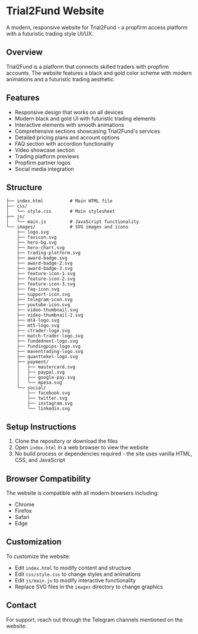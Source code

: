 # Trial2Fund Website

A modern, responsive website for Trial2Fund - a propfirm access platform with a futuristic trading style UI/UX.

## Overview

Trial2Fund is a platform that connects skilled traders with propfirm accounts. The website features a black and gold color scheme with modern animations and a futuristic trading aesthetic.

## Features

- Responsive design that works on all devices
- Modern black and gold UI with futuristic trading elements
- Interactive elements with smooth animations
- Comprehensive sections showcasing Trial2Fund's services
- Detailed pricing plans and account options
- FAQ section with accordion functionality
- Video showcase section
- Trading platform previews
- Propfirm partner logos
- Social media integration

## Structure

```
├── index.html          # Main HTML file
├── css/
│   └── style.css       # Main stylesheet
├── js/
│   └── main.js         # JavaScript functionality
└── images/             # SVG images and icons
    ├── logo.svg
    ├── favicon.svg
    ├── hero-bg.svg
    ├── hero-chart.svg
    ├── trading-platform.svg
    ├── award-badge.svg
    ├── award-badge-2.svg
    ├── award-badge-3.svg
    ├── feature-icon-1.svg
    ├── feature-icon-2.svg
    ├── feature-icon-3.svg
    ├── faq-icon.svg
    ├── support-icon.svg
    ├── telegram-icon.svg
    ├── youtube-icon.svg
    ├── video-thumbnail.svg
    ├── video-thumbnail-2.svg
    ├── mt4-logo.svg
    ├── mt5-logo.svg
    ├── ctrader-logo.svg
    ├── match-trader-logo.svg
    ├── fundednext-logo.svg
    ├── fundingpips-logo.svg
    ├── maventrading-logo.svg
    ├── quanttekel-logo.svg
    ├── payment/
    │   ├── mastercard.svg
    │   ├── paypal.svg
    │   ├── google-pay.svg
    │   └── mpesa.svg
    └── social/
        ├── facebook.svg
        ├── twitter.svg
        ├── instagram.svg
        └── linkedin.svg
```

## Setup Instructions

1. Clone the repository or download the files
2. Open `index.html` in a web browser to view the website
3. No build process or dependencies required - the site uses vanilla HTML, CSS, and JavaScript

## Browser Compatibility

The website is compatible with all modern browsers including:
- Chrome
- Firefox
- Safari
- Edge

## Customization

To customize the website:

- Edit `index.html` to modify content and structure
- Edit `css/style.css` to change styles and animations
- Edit `js/main.js` to modify interactive functionality
- Replace SVG files in the `images` directory to change graphics

## Contact

For support, reach out through the Telegram channels mentioned on the website.